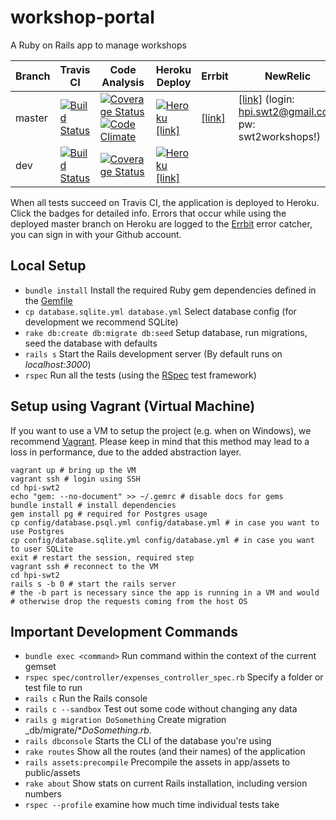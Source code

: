 # workshop-portal

A Ruby on Rails app to manage workshops

Branch | Travis CI  | Code Analysis | Heroku Deploy | Errbit | NewRelic
------ | ---------- | ------------- | ------------- | ------ | --------
master  | [![Build Status](https://travis-ci.org/hpi-swt2/workshop-portal.svg?branch=master)](https://travis-ci.org/hpi-swt2/workshop-portal) | [![Coverage Status](https://coveralls.io/repos/github/hpi-swt2/workshop-portal/badge.svg?branch=master)](https://coveralls.io/github/hpi-swt2/workshop-portal?branch=master) [![Code Climate](https://codeclimate.com/github/hpi-swt2/workshop-portal/badges/gpa.svg)](https://codeclimate.com/github/hpi-swt2/workshop-portal/issues) | [![Heroku](https://heroku-badge.herokuapp.com/?app=workshop-portal)](http://workshop-portal.herokuapp.com/) [[link]](http://workshop-portal.herokuapp.com/) | [[link]](http://swt2-errbit-2016.herokuapp.com/) | [[link]](https://rpm.newrelic.com/accounts/1114162/applications/27552951) (login: hpi.swt2@gmail.com <br> pw: swt2workshops!) |
dev  | [![Build Status](https://travis-ci.org/hpi-swt2/workshop-portal.svg?branch=dev)](https://travis-ci.org/hpi-swt2/workshop-portal) | [![Coverage Status](https://coveralls.io/repos/github/hpi-swt2/workshop-portal/badge.svg?branch=dev)](https://coveralls.io/github/hpi-swt2/workshop-portal?branch=dev) | [![Heroku](https://heroku-badge.herokuapp.com/?app=workshop-portal-dev)](http://workshop-portal-dev.herokuapp.com/) [[link]](http://workshop-portal-dev.herokuapp.com/) |

When all tests succeed on Travis CI, the application is deployed to Heroku. Click the badges for detailed info.
Errors that occur while using the deployed master branch on Heroku are logged to the [Errbit](http://swt2-errbit-2016.herokuapp.com/) error catcher, you can sign in with your Github account.

## Local Setup

* `bundle install` Install the required Ruby gem dependencies defined in the [Gemfile](https://github.com/hpi-swt2/workshop-portal/blob/master/Gemfile)
* `cp database.sqlite.yml database.yml` Select database config (for development we recommend SQLite) 
* `rake db:create db:migrate db:seed` Setup database, run migrations, seed the database with defaults
* `rails s` Start the Rails development server (By default runs on _localhost:3000_)
* `rspec` Run all the tests (using the [RSpec](http://rspec.info/) test framework)

## Setup using Vagrant (Virtual Machine)

If you want to use a VM to setup the project (e.g. when on Windows), we recommend [Vagrant](https://www.vagrantup.com/).
Please keep in mind that this method may lead to a loss in performance, due to the added abstraction layer.

```
vagrant up # bring up the VM
vagrant ssh # login using SSH
cd hpi-swt2
echo "gem: --no-document" >> ~/.gemrc # disable docs for gems
bundle install # install dependencies
gem install pg # required for Postgres usage
cp config/database.psql.yml config/database.yml # in case you want to use Postgres
cp config/database.sqlite.yml config/database.yml # in case you want to user SQLite
exit # restart the session, required step
vagrant ssh # reconnect to the VM
cd hpi-swt2
rails s -b 0 # start the rails server
# the -b part is necessary since the app is running in a VM and would
# otherwise drop the requests coming from the host OS
```

## Important Development Commands
* `bundle exec <command>` Run command within the context of the current gemset
* `rspec spec/controller/expenses_controller_spec.rb` Specify a folder or test file to run
* `rails c` Run the Rails console
* `rails c --sandbox` Test out some code without changing any data
* `rails g migration DoSomething` Create migration _db/migrate/*_DoSomething.rb_.
* `rails dbconsole` Starts the CLI of the database you're using
* `rake routes` Show all the routes (and their names) of the application
* `rails assets:precompile` Precompile the assets in app/assets to public/assets
* `rake about` Show stats on current Rails installation, including version numbers
* `rspec --profile` examine how much time individual tests take
